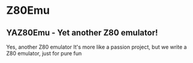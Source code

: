 # Z80Emu

## YAZ80Emu - Yet another Z80 emulator!
Yes, another Z80 emulator
It's more like a passion project, but we write a Z80 emulator, just for pure fun
